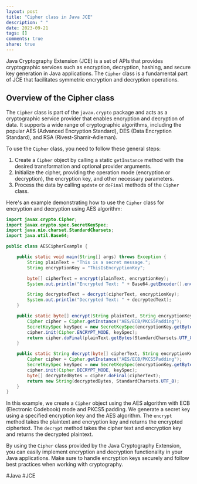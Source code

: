 ```yaml
---
layout: post
title: "Cipher class in Java JCE"
description: " "
date: 2023-09-21
tags: []
comments: true
share: true
---
```


Java Cryptography Extension (JCE) is a set of APIs that provides cryptographic services such as encryption, decryption, hashing, and secure key generation in Java applications. The `Cipher` class is a fundamental part of JCE that facilitates symmetric encryption and decryption operations.

## Overview of the Cipher class

The `Cipher` class is part of the `javax.crypto` package and acts as a cryptographic service provider that enables encryption and decryption of data. It supports a wide range of cryptographic algorithms, including the popular AES (Advanced Encryption Standard), DES (Data Encryption Standard), and RSA (Rivest-Shamir-Adleman).

To use the `Cipher` class, you need to follow these general steps:

1. Create a `Cipher` object by calling a static `getInstance` method with the desired transformation and optional provider arguments.
2. Initialize the cipher, providing the operation mode (encryption or decryption), the encryption key, and other necessary parameters.
3. Process the data by calling `update` or `doFinal` methods of the `Cipher` class.

Here's an example demonstrating how to use the `Cipher` class for encryption and decryption using AES algorithm:

```java
import javax.crypto.Cipher;
import javax.crypto.spec.SecretKeySpec;
import java.nio.charset.StandardCharsets;
import java.util.Base64;

public class AESCipherExample {

    public static void main(String[] args) throws Exception {
        String plainText = "This is a secret message.";
        String encryptionKey = "ThisIsEncryptionKey";

        byte[] cipherText = encrypt(plainText, encryptionKey);
        System.out.println("Encrypted Text: " + Base64.getEncoder().encodeToString(cipherText));

        String decryptedText = decrypt(cipherText, encryptionKey);
        System.out.println("Decrypted Text: " + decryptedText);
    }

    public static byte[] encrypt(String plainText, String encryptionKey) throws Exception {
        Cipher cipher = Cipher.getInstance("AES/ECB/PKCS5Padding");
        SecretKeySpec keySpec = new SecretKeySpec(encryptionKey.getBytes(StandardCharsets.UTF_8), "AES");
        cipher.init(Cipher.ENCRYPT_MODE, keySpec);
        return cipher.doFinal(plainText.getBytes(StandardCharsets.UTF_8));
    }

    public static String decrypt(byte[] cipherText, String encryptionKey) throws Exception {
        Cipher cipher = Cipher.getInstance("AES/ECB/PKCS5Padding");
        SecretKeySpec keySpec = new SecretKeySpec(encryptionKey.getBytes(StandardCharsets.UTF_8), "AES");
        cipher.init(Cipher.DECRYPT_MODE, keySpec);
        byte[] decryptedBytes = cipher.doFinal(cipherText);
        return new String(decryptedBytes, StandardCharsets.UTF_8);
    }
}
```

In this example, we create a `Cipher` object using the AES algorithm with ECB (Electronic Codebook) mode and PKCS5 padding. We generate a secret key using a specified encryption key and the AES algorithm. The `encrypt` method takes the plaintext and encryption key and returns the encrypted ciphertext. The `decrypt` method takes the cipher text and encryption key and returns the decrypted plaintext.

By using the `Cipher` class provided by the Java Cryptography Extension, you can easily implement encryption and decryption functionality in your Java applications. Make sure to handle encryption keys securely and follow best practices when working with cryptography. 


#Java #JCE
